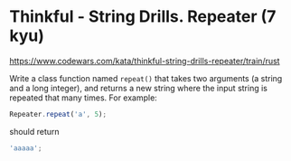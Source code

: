 # Thinkful - String Drills. Repeater (7 kyu)

https://www.codewars.com/kata/thinkful-string-drills-repeater/train/rust

Write a class function named `repeat()` that takes two arguments (a string and a long integer), and returns a new string where the input string is repeated that many times. For example:

```js
Repeater.repeat('a', 5);
```

should return

```js
'aaaaa';
```
